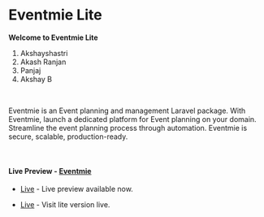 # Eventmie Lite

**Welcome to Eventmie Lite**
1. Akshayshastri
2. Akash Ranjan
3. Panjaj
4. Akshay B

<br>

Eventmie is an Event planning and management Laravel package. With Eventmie, launch a dedicated platform for Event planning on your domain. Streamline the event planning process through automation. Eventmie is secure, scalable, production-ready.

<br>


#### Live Preview - [Eventmie](https://eventmie.classiebit.com)
+ [Live](https://eventmie-pro-fullyloaded.classiebit.com) - Live preview available now.




+ [Live](https://eventmie.classiebit.com) - Visit lite version live.
